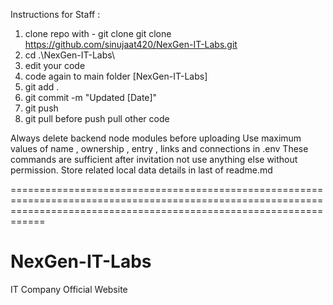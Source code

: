 Instructions for Staff : 

1. clone repo with - git clone git clone https://github.com/sinujaat420/NexGen-IT-Labs.git
2. cd .\NexGen-IT-Labs\
3. edit your code 
4. code again to main folder [NexGen-IT-Labs]
5. git add .
6. git commit -m "Updated [Date]"
7. git push 
8. git pull before push pull other code 

Always delete backend node modules before uploading
Use maximum values of name , ownership , entry  , links and connections in .env
These commands are sufficient after invitation not use anything else without permission. 
Store related local data details in last of readme.md


========================================================================================================================================================================


# NexGen-IT-Labs
IT Company Official Website

